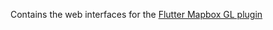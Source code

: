 Contains the web interfaces for the [Flutter Mapbox GL plugin](https://github.com/tobrun/flutter-mapbox-gl)